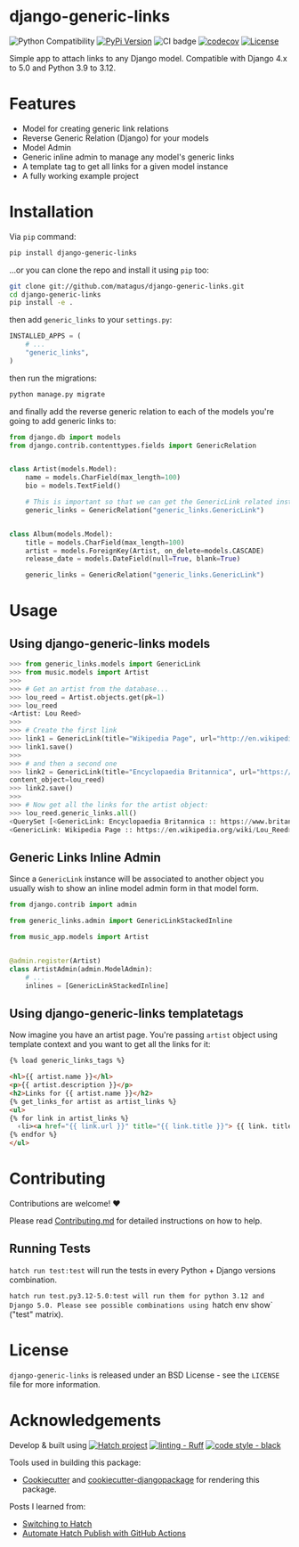 django-generic-links
====================

![Python Compatibility](https://img.shields.io/badge/python-3.9%20%7C%203.10%20%7C%203.11%20%7C%203.12-blue.svg) [![PyPi Version](https://img.shields.io/pypi/v/django-generic-links.svg)](https://pypi.python.org/pypi/django-generic-links)  ![CI badge](https://github.com/matagus/django-generic-links/actions/workflows/ci.yml/badge.svg) [![codecov](https://codecov.io/gh/matagus/django-generic-links/graph/badge.svg?token=a64SxEDQk0)](https://codecov.io/gh/matagus/django-generic-links) [![License](https://img.shields.io/badge/License-BSD_3--Clause-blue.svg)](https://opensource.org/licenses/BSD-3-Clause)

Simple app to attach links to any Django model. Compatible with Django 4.x to 5.0 and Python 3.9 to 3.12.

Features
========

- Model for creating generic link relations
- Reverse Generic Relation (Django) for your models
- Model Admin
- Generic inline admin to manage any model's generic links
- A template tag to get all links for a given model instance
- A fully working example project


Installation
============

Via `pip` command:

```bash
pip install django-generic-links
```

...or you can clone the repo and install it using `pip` too:

```bash
git clone git://github.com/matagus/django-generic-links.git
cd django-generic-links
pip install -e .
```

then add `generic_links` to your `settings.py`:

```python
INSTALLED_APPS = (
    # ...
    "generic_links",
)
```

then run the migrations:

```bash
python manage.py migrate
```

and finally add the reverse generic relation to each of the models you're going to add generic links to:

```python
from django.db import models
from django.contrib.contenttypes.fields import GenericRelation


class Artist(models.Model):
    name = models.CharField(max_length=100)
    bio = models.TextField()

    # This is important so that we can get the GenericLink related instances for an object of this model
    generic_links = GenericRelation("generic_links.GenericLink")


class Album(models.Model):
    title = models.CharField(max_length=100)
    artist = models.ForeignKey(Artist, on_delete=models.CASCADE)
    release_date = models.DateField(null=True, blank=True)

    generic_links = GenericRelation("generic_links.GenericLink")
```


Usage
=====

Using django-generic-links models
---------------------------------

```python
>>> from generic_links.models import GenericLink
>>> from music.models import Artist
>>>
>>> # Get an artist from the database...
>>> lou_reed = Artist.objects.get(pk=1)
>>> lou_reed
<Artist: Lou Reed>
>>>
>>> # Create the first link
>>> link1 = GenericLink(title="Wikipedia Page", url="http://en.wikipedia.org/wiki/Lou_Reed", content_object=lou_reed)
>>> link1.save()
>>>
>>> # and then a second one
>>> link2 = GenericLink(title="Encyclopaedia Britannica", url="https://www.britannica.com/biography/Lou-Reed",
content_object=lou_reed)
>>> link2.save()
>>>
>>> # Now get all the links for the artist object:
>>> lou_reed.generic_links.all()
<QuerySet [<GenericLink: Encyclopaedia Britannica :: https://www.britannica.com/biography/Lou-Reed>,
<GenericLink: Wikipedia Page :: https://en.wikipedia.org/wiki/Lou_Reed>]>
```

Generic Links Inline Admin
--------------------------

Since a `GenericLink` instance will be associated to another object you usually
wish to show an inline model admin form in that model form.

```python
from django.contrib import admin

from generic_links.admin import GenericLinkStackedInline

from music_app.models import Artist


@admin.register(Artist)
class ArtistAdmin(admin.ModelAdmin):
    # ...
    inlines = [GenericLinkStackedInline]
```


Using django-generic-links templatetags
---------------------------------------

Now imagine you have an artist page. You're passing `artist` object using template
context and you want to get all the links for it:

```html
{% load generic_links_tags %}

<hl>{{ artist.name }}</hl>
<p>{{ artist.description }}</p>
<h2>Links for {{ artist.name }}</h2>
{% get_links_for artist as artist_links %}
<ul>
{% for link in artist_links %}
  ‹li><a href="{{ link.url }}" title="{{ link.title }}"> {{ link. title }}</a></li>
{% endfor %}
</ul>
```


Contributing
============

Contributions are welcome! ❤️

Please read [Contributing.md](CONTRIBUTING.md) for detailed instructions on how to help.

Running Tests
-------------

`hatch run test:test` will run the tests in every Python + Django versions combination.

`hatch run test.py3.12-5.0:test will run them for python 3.12 and Django 5.0. Please see possible combinations using
`hatch env show` ("test" matrix).


License
=======

`django-generic-links` is released under an BSD License - see the `LICENSE` file
for more information.


Acknowledgements
================

Develop & built using [![Hatch project](https://img.shields.io/badge/%F0%9F%A5%9A-Hatch-4051b5.svg)](https://github.com/pypa/hatch) [![linting - Ruff](https://img.shields.io/endpoint?url=https://raw.githubusercontent.com/astral-sh/ruff/main/assets/badge/v2.json)](https://github.com/astral-sh/ruff) [![code style - black](https://img.shields.io/badge/code%20style-black-000000.svg)](https://github.com/psf/black)

Tools used in building this package:

-   [Cookiecutter](https://github.com/audreyr/cookiecutter) and [cookiecutter-djangopackage](https://github.com/pydanny/cookiecutter-djangopackage) for rendering this package.

Posts I learned from:

- [Switching to Hatch](https://andrich.me/2023/08/switching-to-hatch/)
- [Automate Hatch Publish with GitHub Actions](https://blog.pecar.me/automate-hatch-publish)
